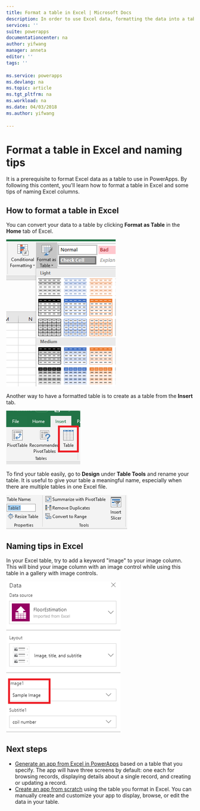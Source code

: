 ```yaml
---
title: Format a table in Excel | Microsoft Docs
description: In order to use Excel data, formatting the data into a table is needed. Adding "image" keyword in column names
services: ''
suite: powerapps
documentationcenter: na
author: yifwang
manager: anneta
editor: ''
tags: ''

ms.service: powerapps
ms.devlang: na
ms.topic: article
ms.tgt_pltfrm: na
ms.workload: na
ms.date: 04/03/2018
ms.author: yifwang

---
```

# Format a table in Excel and naming tips
It is a prerequisite to format Excel data as a table to use in PowerApps. By following this content, you'll learn how to format a table in Excel and some tips of naming Excel columns.

## How to format a table in Excel
You can convert your data to a table by clicking **Format as Table** in the **Home** tab of Excel.

![Excel format a table](./media/how-to-excel-tips/format-table.png)

Another way to have a formatted table is to create as a table from the **Insert** tab.

![Excel insert a table](./media/how-to-excel-tips/insert-table.png)

To find your table easily, go to **Design** under **Table Tools** and rename your table. It is useful to give your table a meaningful name, especially when there are multiple tables in one Excel file.

![Excel rename a table](./media/how-to-excel-tips/rename-table.png)

## Naming tips in Excel
In your Excel table, try to add a keyword "image" to your image column. This will bind your image column with an image control while using this table in a gallery with image controls.

![Connect Excel table with images](./media/how-to-excel-tips/connect-gallery.png)

## Next steps
* [Generate an app from Excel in PowerApps](get-started-create-from-data.md) based on a table that you specify. The app will have three screens by default: one each for browsing records, displaying details about a single record, and creating or updating a record.
* [Create an app from scratch](get-started-create-from-blank.md) using the table you format in Excel. You can manually create and customize your app to display, browse, or edit the data in your table.
